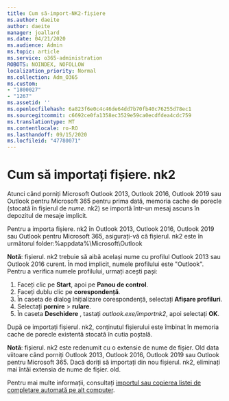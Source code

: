 ```yaml
---
title: Cum să-import-NK2-fișiere
ms.author: daeite
author: daeite
manager: joallard
ms.date: 04/21/2020
ms.audience: Admin
ms.topic: article
ms.service: o365-administration
ROBOTS: NOINDEX, NOFOLLOW
localization_priority: Normal
ms.collection: Adm_O365
ms.custom:
- "1800027"
- "1267"
ms.assetid: ''
ms.openlocfilehash: 6a823f6e0c4c46de64dd7b70fb40c76255d78ec1
ms.sourcegitcommit: c6692ce0fa1358ec3529e59ca0ecdfdea4cdc759
ms.translationtype: MT
ms.contentlocale: ro-RO
ms.lasthandoff: 09/15/2020
ms.locfileid: "47780071"
---
```

# <a name="how-to-import-nk2-files"></a>Cum să importați fișiere. nk2 

Atunci când porniți Microsoft Outlook 2013, Outlook 2016, Outlook 2019 sau Outlook pentru Microsoft 365 pentru prima dată, memoria cache de porecle (stocată în fișierul de *nume*. nk2) se importă într-un mesaj ascuns în depozitul de mesaje implicit.

Pentru a importa fișiere. nk2 în Outlook 2013, Outlook 2016, Outlook 2019 sau Outlook pentru Microsoft 365, asigurați-vă că fișierul. nk2 este în următorul folder:%appdata%\Microsoft\Outlook

**Notă**: fișierul. nk2 trebuie să aibă același nume cu profilul Outlook 2013 sau Outlook 2016 curent. În mod implicit, numele profilului este "Outlook". Pentru a verifica numele profilului, urmați acești pași: 
1. Faceți clic pe **Start**, apoi pe **Panou de control**.
2. Faceți dublu clic pe **corespondență**.
3. În caseta de dialog Inițializare corespondență, selectați **Afișare profiluri**.
4. Selectați **pornire**  >  **rulare**.
5. În caseta **Deschidere** , tastați *outlook.exe/importnk2*, apoi selectați **OK**. 

După ce importați fișierul. nk2, conținutul fișierului este îmbinat în memoria cache de porecle existentă stocată în cutia poștală.

**Notă**: fișierul. nk2 este redenumit cu o extensie de nume de fișier. Old data viitoare când porniți Outlook 2013, Outlook 2016, Outlook 2019 sau Outlook pentru Microsoft 365. Dacă doriți să importați din nou fișierul. nk2, eliminați mai întâi extensia de nume de fișier. old.

Pentru mai multe informații, consultați [importul sau copierea listei de completare automată pe alt computer](https://support.microsoft.com/help/2806550/how-to-import-nk2-files-into-outlook%).